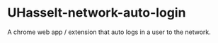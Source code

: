 UHasselt-network-auto-login
===========================

A chrome web app / extension that auto logs in a user to the network.
